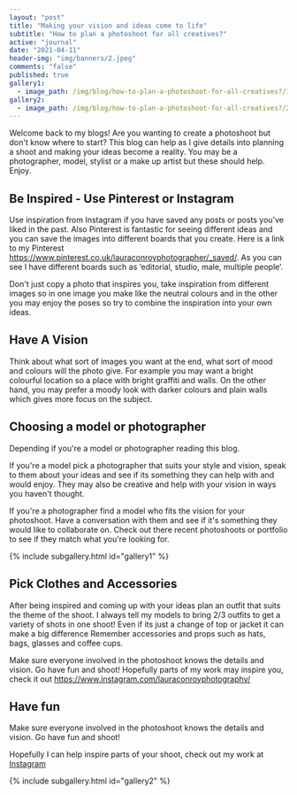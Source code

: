 ```yaml
---
layout: "post"
title: "Making your vision and ideas come to life"
subtitle: "How to plan a photoshoot for all creatives?"
active: "journal"
date: "2021-04-11"
header-img: "img/banners/2.jpeg"
comments: "false"
published: true
gallery1:
  - image_path: /img/blog/how-to-plan-a-photoshoot-for-all-creatives?/1.jpg
gallery2:
  - image_path: /img/blog/how-to-plan-a-photoshoot-for-all-creatives?/2.jpg
---
```


Welcome back to my blogs! Are you wanting to create a photoshoot but don't know where to start? This blog can help as I give details into planning a shoot and making your ideas become a reality. You may be a photographer, model, stylist or a make up artist but these should help. Enjoy. 

## Be Inspired - Use Pinterest or Instagram

Use inspiration from Instagram if you have saved any posts or posts you've liked in the past. Also Pinterest is fantastic for seeing different ideas and you can save the images into different boards that you create. Here is a link to my Pinterest https://www.pinterest.co.uk/lauraconroyphotographer/_saved/. As you can see I have different boards such as ‘editorial, studio, male, multiple people’. 

Don't just copy a photo that inspires you, take inspiration from different images so in one image you make like the neutral colours and in the other you may enjoy the poses so try to combine the inspiration into your own ideas.

## Have A Vision

Think about what sort of images you want at the end, what sort of mood and colours will the photo give. For example you may want a bright colourful location so a place with bright graffiti and walls. On the other hand, you may prefer a moody look with darker colours and plain walls which gives more focus on the subject. 

## Choosing a model or photographer

Depending if you're a model or photographer reading this blog.

If you're a model pick a photographer that suits your style and vision, speak to them about your ideas and see if its something they can help with and would enjoy. They may also be creative and help with your vision in ways you haven't thought.

If you're a photographer find a model who fits the vision for your photoshoot. Have a conversation with them and see if it's something they would like to collaborate on. Check out there recent photoshoots or portfolio to see if they match what you're looking for.


{% include subgallery.html id="gallery1" %}

## Pick Clothes and Accessories

After being inspired and coming up with your ideas plan an outfit that suits the theme of the shoot. I always tell my models to bring 2/3 outfits to get a variety of shots in one shoot! Even if its just a change of top or jacket it can make a big difference Remember accessories and props such as hats, bags, glasses and coffee cups. 

Make sure everyone involved in the photoshoot knows the details and vision. Go have fun and shoot! Hopefully parts of my work may inspire you, check it out https://www.instagram.com/lauraconroyphotography/

## Have fun

Make sure everyone involved in the photoshoot knows the details and vision. Go have fun and shoot!  

Hopefully I can help inspire parts of your shoot, check out my work at [Instagram](https://www.instagram.com/lauraconroyphotography/)

{% include subgallery.html id="gallery2" %}
